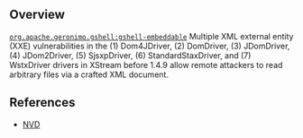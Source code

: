## Overview
[`org.apache.geronimo.gshell:gshell-embeddable`](http://search.maven.org/#search%7Cga%7C1%7Ca%3A%22gshell-embeddable%22)
Multiple XML external entity (XXE) vulnerabilities in the (1) Dom4JDriver, (2) DomDriver, (3) JDomDriver, (4) JDom2Driver, (5) SjsxpDriver, (6) StandardStaxDriver, and (7) WstxDriver drivers in XStream before 1.4.9 allow remote attackers to read arbitrary files via a crafted XML document.

## References
- [NVD](https://web.nvd.nist.gov/view/vuln/detail?vulnId=CVE-2016-3674)